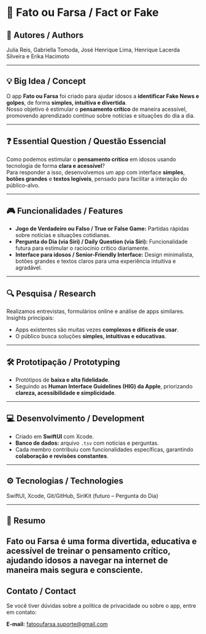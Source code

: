 # 📰 Fato ou Farsa / Fact or Fake

## 👥 Autores / Authors
Julia Reis, Gabriella Tomoda, José Henrique Lima, Henrique Lacerda Silveira e Erika Hacimoto

---

## 💡 Big Idea / Concept
O app **Fato ou Farsa** foi criado para ajudar idosos a **identificar Fake News e golpes**, de forma **simples, intuitiva e divertida**.  
Nosso objetivo é estimular o **pensamento crítico** de maneira acessível, promovendo aprendizado contínuo sobre notícias e situações do dia a dia.

---

## ❓ Essential Question / Questão Essencial
Como podemos estimular o **pensamento crítico** em idosos usando tecnologia de forma **clara e acessível**?  
Para responder a isso, desenvolvemos um app com interface **simples**, **botões grandes** e **textos legíveis**, pensado para facilitar a interação do público-alvo.

---

## 🎮 Funcionalidades / Features
- **Jogo de Verdadeiro ou Falso / True or False Game:** Partidas rápidas sobre notícias e situações cotidianas.  
- **Pergunta do Dia (via Siri) / Daily Question (via Siri):** Funcionalidade futura para estimular o raciocínio crítico diariamente.  
- **Interface para idosos / Senior-Friendly Interface:** Design minimalista, botões grandes e textos claros para uma experiência intuitiva e agradável.

---

## 🔍 Pesquisa / Research
Realizamos entrevistas, formulários online e análise de apps similares.  
Insights principais:  
- Apps existentes são muitas vezes **complexos e difíceis de usar**.  
- O público busca soluções **simples, intuitivas e educativas**.

---

## 🛠 Prototipação / Prototyping
- Protótipos de **baixa e alta fidelidade**.  
- Seguindo as **Human Interface Guidelines (HIG) da Apple**, priorizando **clareza, acessibilidade e simplicidade**.

---

## 💻 Desenvolvimento / Development
- Criado em **SwiftUI** com Xcode.  
- **Banco de dados:** arquivo `.tsv` com notícias e perguntas.  
- Cada membro contribuiu com funcionalidades específicas, garantindo **colaboração e revisões constantes**.

---

## ⚙️ Tecnologias / Technologies
SwiftUI, Xcode, Git/GitHub, SiriKit (futuro – Pergunta do Dia)

---

## 📌 Resumo
**Fato ou Farsa** é uma forma divertida, educativa e acessível de treinar o **pensamento crítico**, ajudando idosos a navegar na internet de maneira **mais segura e consciente**.
---
## Contato / Contact
Se você tiver dúvidas sobre a política de privacidade ou sobre o app, entre em contato:  

**E-mail:** fatooufarsa.suporte@gmail.com

